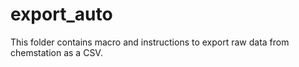 # export_auto
 
This folder contains macro and instructions to export raw data from chemstation as a CSV.